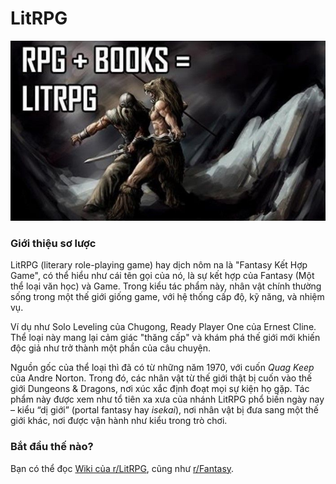 # LitRPG

![](img/litrpg-banner.png)

### Giới thiệu sơ lược

LitRPG (literary role-playing game) hay dịch nôm na là "Fantasy Kết Hợp Game", có thể hiểu như cái tên gọi của nó, là sự kết hợp của Fantasy (Một thể loại văn học) và Game. Trong kiểu tác phẩm này, nhân vật chính thường sống trong một thế giới giống game, với hệ thống cấp độ, kỹ năng, và nhiệm vụ.

Ví dụ như Solo Leveling của Chugong, Ready Player One của Ernest Cline. Thể loại này mang lại cảm giác "thăng cấp" và khám phá thế giới mới khiến độc giả như trở thành một phần của câu chuyện.

Nguồn gốc của thể loại thì đã có từ những năm 1970, với cuốn *Quag Keep* của Andre Norton. Trong đó, các nhân vật từ thế giới thật bị cuốn vào thế giới Dungeons & Dragons, nơi xúc xắc định đoạt mọi sự kiện họ gặp. Tác phẩm này được xem như tổ tiên xa xưa của nhánh LitRPG phổ biến ngày nay – kiểu “dị giới” (portal fantasy hay *isekai*), nơi nhân vật bị đưa sang một thế giới khác, nơi được vận hành như kiểu trong trò chơi.

### Bắt đầu thế nào?

Bạn có thể đọc [Wiki của r/LitRPG](https://old.reddit.com/r/litrpg/wiki/index), cũng như [r/Fantasy](https://old.reddit.com/r/Fantasy/).
